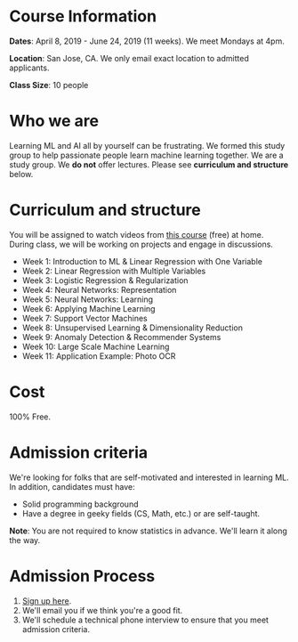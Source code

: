 # Course Information
**Dates**:
April 8, 2019 - June 24, 2019 (11 weeks). We meet Mondays at 4pm.

**Location**:
San Jose, CA. We only email exact location to admitted applicants.

**Class Size**:
10 people

# Who we are
Learning ML and AI all by yourself can be frustrating. We formed this study group to help passionate people learn machine learning together. We are a study group. We **do not** offer lectures. Please see **curriculum and structure** below.

# Curriculum and structure
You will be assigned to watch videos from [this course](https://www.coursera.org/learn/machine-learning) (free) at home. During class, we will be working on projects and engage in discussions.

* Week 1: Introduction to ML & Linear Regression with One Variable
* Week 2: Linear Regression with Multiple Variables
* Week 3: Logistic Regression & Regularization
* Week 4: Neural Networks: Representation
* Week 5: Neural Networks: Learning
* Week 6: Applying Machine Learning
* Week 7: Support Vector Machines
* Week 8: Unsupervised Learning & Dimensionality Reduction
* Week 9: Anomaly Detection & Recommender Systems
* Week 10: Large Scale Machine Learning
* Week 11: Application Example: Photo OCR

# Cost
100% Free.

# Admission criteria
We're looking for folks that are self-motivated and interested in learning ML. In addition, candidates must have:

* Solid programming background
* Have a degree in geeky fields (CS, Math, etc.) or are self-taught.

**Note**: You are not required to know statistics in advance. We'll learn it along the way.

# Admission Process
1. [Sign up here](https://form.jotform.com/90721195844158).
2. We'll email you if we think you're a good fit.
3. We'll schedule a technical phone interview to ensure that you meet admission criteria.
